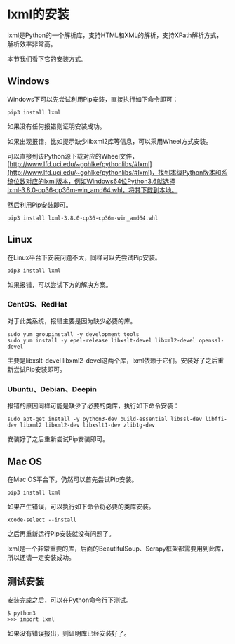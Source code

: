 # lxml的安装

lxml是Python的一个解析库，支持HTML和XML的解析，支持XPath解析方式，解析效率非常高。

本节我们看下它的安装方式。

## Windows

Windows下可以先尝试利用Pip安装，直接执行如下命令即可：

```
pip3 install lxml
```

如果没有任何报错则证明安装成功。

如果出现报错，比如提示缺少libxml2库等信息，可以采用Wheel方式安装。

可以直接到该Python源下载对应的Wheel文件，[http://www.lfd.uci.edu/~gohlke/pythonlibs/#lxml](http://www.lfd.uci.edu/~gohlke/pythonlibs/#lxml)，找到本级Python版本和系统位数对应的lxml版本，例如Windows64位Python3.6就选择lxml‑3.8.0‑cp36‑cp36m‑win_amd64.whl，将其下载到本地。

然后利用Pip安装即可。

```
pip3 install lxml‑3.8.0‑cp36‑cp36m‑win_amd64.whl
```

## Linux

在Linux平台下安装问题不大，同样可以先尝试Pip安装。

```
pip3 install lxml
```

 如果报错，可以尝试下方的解决方案。

### CentOS、RedHat

对于此类系统，报错主要是因为缺少必要的库。

```
sudo yum groupinstall -y development tools
sudo yum install -y epel-release libxslt-devel libxml2-devel openssl-devel
```

主要是libxslt-devel libxml2-devel这两个库，lxml依赖于它们。安装好了之后重新尝试Pip安装即可。

### Ubuntu、Debian、Deepin

报错的原因同样可能是缺少了必要的类库，执行如下命令安装：

```
sudo apt-get install -y python3-dev build-essential libssl-dev libffi-dev libxml2 libxml2-dev libxslt1-dev zlib1g-dev
```

安装好了之后重新尝试Pip安装即可。

## Mac OS

在Mac OS平台下，仍然可以首先尝试Pip安装。

```
pip3 install lxml
```

如果产生错误，可以执行如下命令将必要的类库安装。

```
xcode-select --install
```

之后再重新运行Pip安装就没有问题了。

lxml是一个非常重要的库，后面的BeautifulSoup、Scrapy框架都需要用到此库，所以还请一定安装成功。

## 测试安装

安装完成之后，可以在Python命令行下测试。

```
$ python3
>>> import lxml
```

如果没有错误报出，则证明库已经安装好了。
